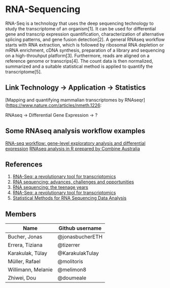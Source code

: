 # RNA-Sequencing

RNA-Seq is a technology that uses the deep sequencing technology to study the transcriptome of an organism[1]. It can be used for differential gene and transcrip expression quantification, characterization of alternative splicing patterns, and gene fusion detection[2]. A general RNAseq workflow starts with RNA extraction, which is followed by ribosomal RNA depletion or mRNA enrichment, cDNA synthesis, preparation of a library and sequencing on a high-throuhput platform[3]. Furthermore, reads are aligned on a reference genome or transcrips[4]. The count data is then normalized, summarized and a suitable statistical method is applied to quantify the transcriptome[5].


## Link Technology -> Application -> Statistics

[Mapping and quantifying mammalian transcriptomes by RNAseqr](https://www.nature.com/articles/nmeth.1226:

RNAseq -> Differential Gene Expression -> ?

## Some RNAseq analysis workflow examples

[RNA-seq workflow: gene-level exploratory analysis and differential expression](https://bioconductor.org/packages/release/workflows/vignettes/rnaseqGene/inst/doc/rnaseqGene.html)
[RNAseq analysis in R prepared by Combine Australia](https://bioinformatics-core-shared-training.github.io/RNAseq-R/)

## References
1. [RNA-Seq: a revolutionary tool for transcriptomics](https://www.ncbi.nlm.nih.gov/pmc/articles/PMC2949280/pdf/nihms229948.pdf)
2. [RNA sequencing: advances, challenges and opportunities](https://www.nature.com/articles/nrg2934)
3. [RNA sequencing: the teenage years](https://www.nature.com/articles/s41576-019-0150-2)
4. [RNA-Seq: a revolutionary tool for transcriptomics](https://www.nature.com/articles/nrg2484)
5. [Statistical Methods for RNA Sequencing Data Analysis](https://www.ncbi.nlm.nih.gov/books/NBK550334/)


## Members

| Name               | Github username |
|--------------------|-----------------|
| Bucher, Jonas      | @jonasbucherETH |
| Errera, Tiziana    | @tizerrer       |
| Karakulak, Tülay   | @KarakulakTulay |
| Müller, Rafael     | @molitoris      |
| Willimann, Melanie | @melimon8       |
| Zhiwei, Dou        | @doumeale       |
